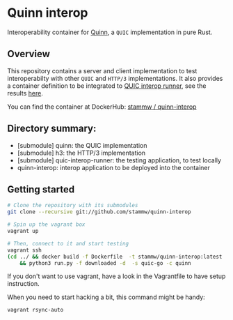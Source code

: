 # Quinn interop

Interoperability container for [Quinn](https://github.com/quinn-rs/quinn), a `QUIC` implementation in pure Rust.

## Overview

This repository contains a server and client implementation to test interoperabilty with other `QUIC` and `HTTP/3` implementations. It also provides a container definition to be integrated to [QUIC interop runner]( https://github.com/marten-seemann/quic-interop-runner ), see the results [here](https://interop.seemann.io/).

You can find the container at DockerHub: [stammw / quinn-interop](https://hub.docker.com/repository/docker/stammw/quinn-interop)

## Directory summary:

* [submodule] quinn: the QUIC implementation
* [submodule] h3: the HTTP/3 implementation
* [submodule] quic-interop-runner: the testing application, to test locally
* quinn-interop: interop application to be deployed into the container

## Getting started

``` sh
# Clone the repository with its submodules
git clone --recursive git://github.com/stammw/quinn-interop

# Spin up the vagrant box
vagrant up

# Then, connect to it and start testing
vagrant ssh
(cd ../ && docker build -f Dockerfile  -t stammw/quinn-interop:latest .) \
    && python3 run.py -f downloaded -d  -s quic-go -c quinn
```

If you don't want to use vagrant, have a look in the Vagrantfile to have setup instruction.

When you need to start hacking a bit, this command might be handy:

``` sh
vagrant rsync-auto
```

